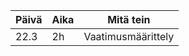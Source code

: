 |Päivä   |Aika      |Mitä tein               |
|--------|----------|------------------------|
|22.3    |2h        |Vaatimusmäärittely      |
